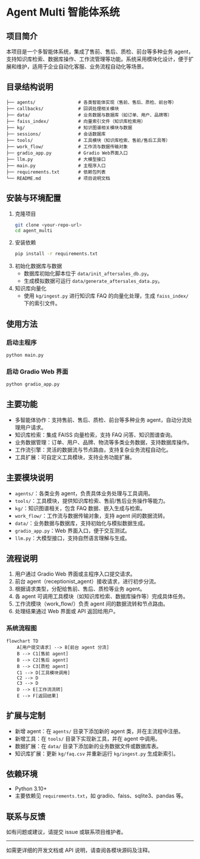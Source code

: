 # Agent Multi 智能体系统

## 项目简介
本项目是一个多智能体系统，集成了售前、售后、质检、前台等多种业务 agent，支持知识库检索、数据库操作、工作流管理等功能。系统采用模块化设计，便于扩展和维护，适用于企业自动化客服、业务流程自动化等场景。

## 目录结构说明
```
├── agents/                # 各类智能体实现（售前、售后、质检、前台等）
├── callbacks/             # 回调处理相关模块
├── data/                  # 业务数据与数据库（如订单、用户、品牌等）
├── faiss_index/           # 向量索引文件（知识库检索用）
├── kg/                    # 知识图谱相关模块与数据
├── sessions/              # 会话数据库
├── tools/                 # 工具模块（知识库检索、售前/售后工具等）
├── work_flow/             # 工作流与数据传输对象
├── gradio_app.py          # Gradio Web界面入口
├── llm.py                 # 大模型接口
├── main.py                # 主程序入口
├── requirements.txt       # 依赖包列表
└── README.md              # 项目说明文档
```

## 安装与环境配置
1. 克隆项目
   ```bash
   git clone <your-repo-url>
   cd agent_multi
   ```
2. 安装依赖
   ```bash
   pip install -r requirements.txt
   ```
3. 初始化数据库与数据
   - 数据库初始化脚本位于 `data/init_aftersales_db.py`。
   - 生成模拟数据可运行 `data/generate_aftersales_data.py`。
4. 知识库向量化
   - 使用 `kg/ingest.py` 进行知识库 FAQ 的向量化处理，生成 `faiss_index/` 下的索引文件。

## 使用方法
### 启动主程序
```bash
python main.py
```
### 启动 Gradio Web 界面
```bash
python gradio_app.py
```

## 主要功能
- 多智能体协作：支持售前、售后、质检、前台等多种业务 agent，自动分流处理用户请求。
- 知识库检索：集成 FAISS 向量检索，支持 FAQ 问答、知识图谱查询。
- 业务数据管理：订单、用户、品牌、物流等多类业务数据，支持数据库操作。
- 工作流引擎：灵活的数据流与节点路由，支持复杂业务流程自动化。
- 工具扩展：可自定义工具模块，支持业务功能扩展。

## 主要模块说明
- `agents/`：各类业务 agent，负责具体业务处理与工具调用。
- `tools/`：工具模块，提供知识库检索、售前/售后业务操作等能力。
- `kg/`：知识图谱相关，包含 FAQ 数据、嵌入生成与检索。
- `work_flow/`：工作流与数据传输对象，支持 agent 间的数据流转。
- `data/`：业务数据与数据库，支持初始化与模拟数据生成。
- `gradio_app.py`：Web 界面入口，便于交互测试。
- `llm.py`：大模型接口，支持自然语言理解与生成。

## 流程说明
1. 用户通过 Gradio Web 界面或主程序入口提交请求。
2. 前台 agent（receptionist_agent）接收请求，进行初步分流。
3. 根据请求类型，分配给售前、售后、质检等业务 agent。
4. 各 agent 可调用工具模块（如知识库检索、数据库操作等）完成具体任务。
5. 工作流模块（work_flow/）负责 agent 间的数据流转和节点路由。
6. 处理结果通过 Web 界面或 API 返回给用户。

### 系统流程图
```mermaid
flowchart TD
    A[用户提交请求] --> B[前台 agent 分流]
    B --> C1[售前 agent]
    B --> C2[售后 agent]
    B --> C3[质检 agent]
    C1 --> D[工具模块调用]
    C2 --> D
    C3 --> D
    D --> E[工作流流转]
    E --> F[返回结果]

```

## 扩展与定制
- 新增 agent：在 `agents/` 目录下添加新的 agent 类，并在主流程中注册。
- 新增工具：在 `tools/` 目录下实现新工具，并在 agent 中调用。
- 数据扩展：在 `data/` 目录下添加新的业务数据文件或数据库表。
- 知识库扩展：更新 `kg/faq.csv` 并重新运行 `kg/ingest.py` 生成新索引。

## 依赖环境
- Python 3.10+
- 主要依赖见 `requirements.txt`，如 gradio、faiss、sqlite3、pandas 等。

## 联系与反馈
如有问题或建议，请提交 issue 或联系项目维护者。

---

如需更详细的开发文档或 API 说明，请查阅各模块源码及注释。
